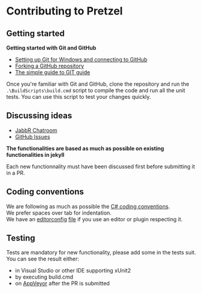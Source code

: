 # Contributing to Pretzel

## Getting started

**Getting started with Git and GitHub**

 * [Setting up Git for Windows and connecting to GitHub](http://help.github.com/win-set-up-git/)
 * [Forking a GitHub repository](http://help.github.com/fork-a-repo/)
 * [The simple guide to GIT guide](http://rogerdudler.github.com/git-guide/)

Once you're familiar with Git and GitHub, clone the repository and run the ```.\BuildScripts\build.cmd``` script to compile the code and run all the unit tests. You can use this script to test your changes quickly.

## Discussing ideas 

* [JabbR Chatroom](http://jabbr.net/#/rooms/code52)
* [GitHub Issues](https://github.com/Code52/pretzel/issues)

**The functionalities are based as much as possible on existing functionalities in jekyll**

Each new functionnality must have been discussed first before submitting it in a PR.

## Coding conventions

We are following as much as possible the [C# coding conventions](https://msdn.microsoft.com/en-us/library/ff926074.aspx).  
We prefer spaces over tab for indentation.  
We have an [editorconfig](http://EditorConfig.org) [file](./.editorconfig) if you use an editor or plugin respecting it.

## Testing

Tests are mandatory for new functionality, please add some in the tests suit.
You can see the result either:
- in Visual Studio or other IDE supporting xUnit2
- by executing build.cmd
- on [AppVeyor](https://ci.appveyor.com/project/laedit/pretzel) after the PR is submitted
